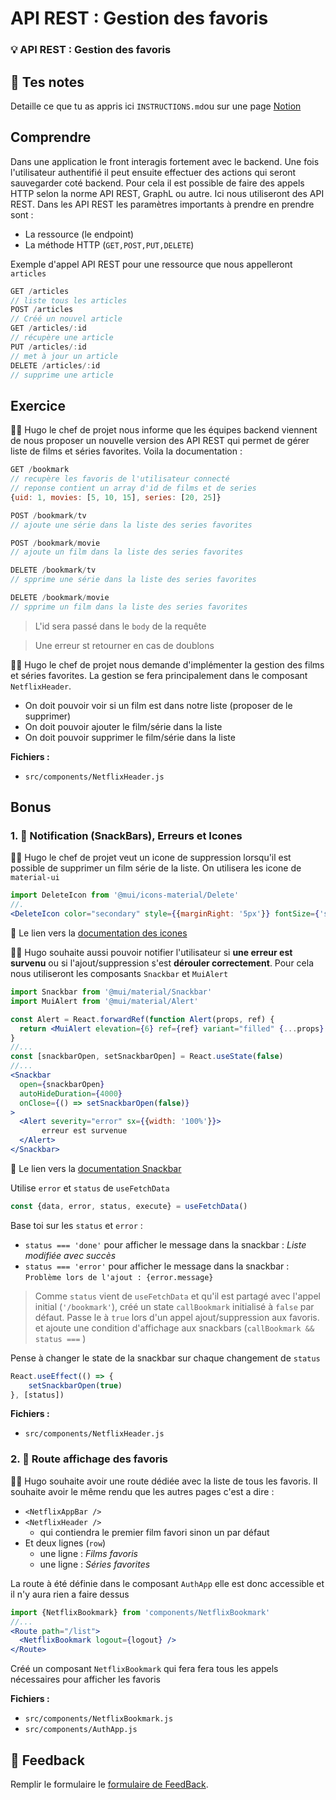 # API REST : Gestion des favoris
### 💡 API REST : Gestion des favoris

## 📝 Tes notes

Detaille ce que tu as appris ici `INSTRUCTIONS.md`ou sur une page [Notion](https://go.mikecodeur.com/course-notes-template)

## Comprendre

Dans une application le front interagis fortement avec le backend. Une fois l'utilisateur authentifié il peut ensuite effectuer des actions qui seront sauvegarder coté backend. Pour cela il est possible de faire des appels HTTP selon la norme API REST, GraphL ou autre. Ici nous utiliseront des API REST. Dans les API REST les paramètres importants à prendre en prendre sont : 

- La ressource (le endpoint)
- La méthode HTTP (`GET,POST,PUT,DELETE`)

 Exemple d'appel API REST pour une ressource que nous appelleront `articles`

```jsx
GET /articles
// liste tous les articles
POST /articles
// Créé un nouvel article
GET /articles/:id
// récupère une article
PUT /articles/:id
// met à jour un article
DELETE /articles/:id
// supprime une article
```

## Exercice

👨‍✈️ Hugo le chef de projet nous informe que les équipes backend viennent de nous proposer un nouvelle version des API REST qui permet de gérer liste de films et séries favorites. Voila la documentation :

```jsx
GET /bookmark
// recupère les favoris de l'utilisateur connecté
// reponse contient un array d'id de films et de series
{uid: 1, movies: [5, 10, 15], series: [20, 25]}

POST /bookmark/tv
// ajoute une série dans la liste des series favorites

POST /bookmark/movie
// ajoute un film dans la liste des series favorites

DELETE /bookmark/tv
// spprime une série dans la liste des series favorites

DELETE /bookmark/movie
// spprime un film dans la liste des series favorites
```

> L'id sera passé dans le `body` de la requête

> Une erreur st retourner en cas de doublons

👨‍✈️ Hugo le chef de projet nous demande d'implémenter la gestion des films et séries favorites. La gestion se fera principalement dans le composant `NetflixHeader`. 

- On doit pouvoir voir si un film est dans notre liste (proposer de le supprimer)
- On doit pouvoir ajouter le film/série dans la liste
- On doit pouvoir supprimer le film/série dans la liste

**Fichiers :**

- `src/components/NetflixHeader.js`

## Bonus

### 1. 🚀 Notification (SnackBars), Erreurs et Icones

👨‍✈️ Hugo le chef de projet veut un icone de suppression lorsqu'il est possible de supprimer un film série de la liste. On utilisera les icone de `material-ui`

```jsx
import DeleteIcon from '@mui/icons-material/Delete'
//.
<DeleteIcon color="secondary" style={{marginRight: '5px'}} fontSize={'small'}/>
```

📑 Le lien vers la [documentation des icones](https://mui.com/components/material-icons/) 

👨‍✈️ Hugo souhaite aussi pouvoir notifier l'utilisateur si **une erreur est survenu** ou si l'ajout/suppression s'est **dérouler correctement**. Pour cela nous utiliseront les composants `Snackbar` et `MuiAlert`

```jsx
import Snackbar from '@mui/material/Snackbar'
import MuiAlert from '@mui/material/Alert'

const Alert = React.forwardRef(function Alert(props, ref) {
  return <MuiAlert elevation={6} ref={ref} variant="filled" {...props} />
}
//...
const [snackbarOpen, setSnackbarOpen] = React.useState(false)
//...
<Snackbar
  open={snackbarOpen}
  autoHideDuration={4000}
  onClose={() => setSnackbarOpen(false)}
>
  <Alert severity="error" sx={{width: '100%'}}>
	   erreur est survenue
  </Alert>
</Snackbar>
```

📑 Le lien vers la [documentation Snackbar](https://mui.com/components/snackbars/) 

Utilise `error` et `status` de `useFetchData`

```jsx
const {data, error, status, execute} = useFetchData()
```

Base toi sur les `status` et `error` : 

- `status === 'done'` pour afficher le message dans la snackbar : *Liste modifiée avec succès*
- `status === 'error'` pour afficher le message dans la snackbar : `Problème lors de l'ajout : {error.message}`

> Comme `status` vient de `useFetchData` et qu'il est partagé avec l'appel initial (`'/bookmark'`), créé un state `callBookmark` initialisé à `false` par défaut. Passe le à `true` lors d'un appel ajout/suppression aux favoris. et ajoute une condition d'affichage aux snackbars (`callBookmark && status ===` )

Pense à changer le state de la snackbar sur chaque changement de `status`

```jsx
React.useEffect(() => {
    setSnackbarOpen(true)
}, [status])
```

**Fichiers :**

- `src/components/NetflixHeader.js`

### 2. 🚀 Route affichage des favoris

👨‍✈️ Hugo souhaite avoir une route dédiée avec la liste de tous les favoris. Il souhaite avoir le même rendu que les autres pages c'est a dire :

- `<NetflixAppBar />`
- `<NetflixHeader />`
    - qui contiendra le premier film favori sinon un par défaut
- Et deux lignes (`row`)
    - une ligne : *Films favoris*
    - une ligne : *Séries favorites*

La route à été définie dans le composant `AuthApp` elle est donc accessible et il n'y aura rien a faire dessus

```jsx
import {NetflixBookmark} from 'components/NetflixBookmark'
//...
<Route path="/list">
  <NetflixBookmark logout={logout} />
</Route>
```

Créé un composant `NetflixBookmark` qui fera fera tous les appels nécessaires pour afficher les favoris

**Fichiers :**

- `src/components/NetflixBookmark.js`
- `src/components/AuthApp.js`

## 🐜 Feedback

Remplir le formulaire le [formulaire de FeedBack](https://go.mikecodeur.com/cours-react-avis).